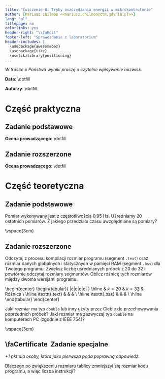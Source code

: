 ```yaml
---
title: "Ćwiczenie 8: Tryby oszczędzania energii w mikrokontrolerze"
author: [Mariusz Chilmon <<mariusz.chilmon@ctm.gdynia.pl>>]
lang: "pl"
titlepage: no
colorlinks: yes
header-right: "\\faEdit"
footer-left: "Sprawozdanie z laboratorium"
header-includes: |
  \usepackage{awesomebox}
  \usepackage{tikz}
  \usetikzlibrary{positioning}
...
```


_W trosce o Państwa wyniki proszę o czytelne wpisywanie nazwisk._

**Data**: \dotfill

**Autorzy**: \dotfill

# Część praktyczna

## Zadanie podstawowe

**Ocena prowadzącego**: \dotfill

## Zadanie rozszerzone

**Ocena prowadzącego**: \dotfill

# Część teoretyczna

## Zadanie podstawowe

Pomiar wykonywany jest z częstotliwością 0,95&nbsp;Hz. Uśredniamy 20 ostatnich pomiarów. Z jakiego przedziału czasu uwzględniane są pomiary?

\vspace{3cm}

## Zadanie rozszerzone

Odczytaj z procesu kompilacji rozmiar programu (segment `.text`) oraz rozmiar danych globalnych i&nbsp;statycznych w pamięci RAM (segment `.bss`) dla Twojego programu. Zwiększ liczbę uśrednianych próbek z 20 do 32 i powtórnie odczytaj rozmiary segmentów. Oblicz różnicę tych rozmiarów między dwoma wersjami programu.

\begin{center}
\begin{tabular}{ |c|c|c|c| } 
\hline
 & $k = 20$ & $k = 32$ & Różnica \\
\hline
\texttt{.text} & & & \\ 
\hline
\texttt{.bss} & & & \\ 
\hline
\end{tabular}
\end{center}

Jaki rozmiar ma typ `double` lub inny użyty przez Ciebie do przechowywania poprzednich próbek? Jaki rozmiar ma zazwyczaj typ `double` na komputerach PC (zgodnie z IEEE 754)?

\vspace{3cm}

## \faCertificate&nbsp; Zadanie specjalne

_+1 pkt dla osoby, która jako pierwsza poda poprawną odpowiedź._

Dlaczego po zwiększeniu rozmiaru tablicy zmniejszył się rozmiar kodu programu, a więc liczba instrukcji?
